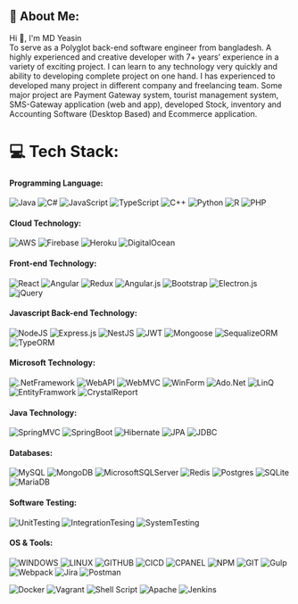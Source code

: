 ## 💫 About Me:
Hi 👋, I'm MD Yeasin<br>To serve as a Polyglot back-end software engineer from bangladesh. 
A highly experienced and creative developer with 7+ years’ experience in a variety of exciting project. 
I can learn to any technology very quickly and ability to developing complete project on one hand. 
I has experienced to developed many project in different company and freelancing team. 
Some major project are Payment Gateway system, tourist management system, SMS-Gateway application (web and app), developed Stock, inventory and Accounting Software (Desktop Based) and Ecommerce application.

<!-- ## 🌐 Socials:
[![LinkedIn](https://img.shields.io/badge/LinkedIn-%230077B5.svg?logo=linkedin&logoColor=white)](https://linkedin.com/in/yeasin-eng)  -->

<!--[![Facebook](https://img.shields.io/badge/Facebook-%231877F2.svg?logo=Facebook&logoColor=white)](https://facebook.com/yeasin-eng) 
[![Instagram](https://img.shields.io/badge/Instagram-%23E4405F.svg?logo=Instagram&logoColor=white)](https://instagram.com/yeasin-eng) 

[![Twitter](https://img.shields.io/badge/Twitter-%231DA1F2.svg?logo=Twitter&logoColor=white)](https://twitter.com/yeasin-eng) 
[![YouTube](https://img.shields.io/badge/YouTube-%23FF0000.svg?logo=YouTube&logoColor=white)](https://youtube.com/c/yeasin-eng)-->

# 💻 Tech Stack:
  #### Programming Language:
  ![Java](https://img.shields.io/badge/java-%23ED8B00.svg?style=for-the-badge&logo=java&logoColor=white) 
  ![C#](https://img.shields.io/badge/c%23-%23239120.svg?style=for-the-badge&logo=c-sharp&logoColor=white) 
  ![JavaScript](https://img.shields.io/badge/javascript-%23323330.svg?style=for-the-badge&logo=javascript&logoColor=%23F7DF1E) 
  ![TypeScript](https://img.shields.io/badge/typescript-%23007ACC.svg?style=for-the-badge&logo=typescript&logoColor=white) 
  ![C++](https://img.shields.io/badge/c++-%2300599C.svg?style=for-the-badge&logo=c%2B%2B&logoColor=white) 
  ![Python](https://img.shields.io/badge/python-3670A0?style=for-the-badge&logo=python&logoColor=ffdd54) 
  ![R](https://img.shields.io/badge/r-%23276DC3.svg?style=for-the-badge&logo=r&logoColor=white) 
  ![PHP](https://img.shields.io/badge/php-%23777BB4.svg?style=for-the-badge&logo=php&logoColor=white) 
  <!--   ![C](https://img.shields.io/badge/c-%2300599C.svg?style=for-the-badge&logo=c&logoColor=white)  -->
 
  #### Cloud Technology:
  ![AWS](https://img.shields.io/badge/AWS-%23FF9900.svg?style=for-the-badge&logo=amazon-aws&logoColor=white) 
  ![Firebase](https://img.shields.io/badge/firebase-%23039BE5.svg?style=for-the-badge&logo=firebase) 
  ![Heroku](https://img.shields.io/badge/heroku-%23430098.svg?style=for-the-badge&logo=heroku&logoColor=white) 
  ![DigitalOcean](https://img.shields.io/badge/DigitalOcean-%230167ff.svg?style=for-the-badge&logo=digitalOcean&logoColor=white)
  

  #### Front-end Technology:
  ![React](https://img.shields.io/badge/react-%2320232a.svg?style=for-the-badge&logo=react&logoColor=%2361DAFB) 
  ![Angular](https://img.shields.io/badge/angular-%23DD0031.svg?style=for-the-badge&logo=angular&logoColor=white) 
  ![Redux](https://img.shields.io/badge/redux-%23593d88.svg?style=for-the-badge&logo=redux&logoColor=white)
  ![Angular.js](https://img.shields.io/badge/angular.js-%23E23237.svg?style=for-the-badge&logo=angularjs&logoColor=white) 
  ![Bootstrap](https://img.shields.io/badge/bootstrap-%23563D7C.svg?style=for-the-badge&logo=bootstrap&logoColor=white) 
  ![Electron.js](https://img.shields.io/badge/Electron-191970?style=for-the-badge&logo=Electron&logoColor=white) 
  ![jQuery](https://img.shields.io/badge/jquery-%230769AD.svg?style=for-the-badge&logo=jquery&logoColor=white) 
<!--   ![Jasmine](https://img.shields.io/badge/jasmine-%238A4182.svg?style=for-the-badge&logo=jasmine&logoColor=white)  -->
  
  
  #### Javascript Back-end Technology:
  ![NodeJS](https://img.shields.io/badge/node.js-6DA55F?style=for-the-badge&logo=node.js&logoColor=white)
  ![Express.js](https://img.shields.io/badge/express.js-%23404d59.svg?style=for-the-badge&logo=express&logoColor=%2361DAFB) 
  ![NestJS](https://img.shields.io/badge/nestjs-%23E0234E.svg?style=for-the-badge&logo=nestjs&logoColor=white) 
  ![JWT](https://img.shields.io/badge/JWT-black?style=for-the-badge&logo=JSON%20web%20tokens)
  ![Mongoose](https://img.shields.io/badge/mongoose-3B3131.svg?style=for-the-badge&logo=mongoose&logoColor=white) 
  ![SequalizeORM](https://img.shields.io/badge/sequalize-3A3B3C.svg?style=for-the-badge&logo=sequalize&logoColor=white) 
  ![TypeORM](https://img.shields.io/badge/type-orm-34282C.svg?style=for-the-badge&logo=typeorm&logoColor=white)
<!--   ![Mocha](https://img.shields.io/badge/mocha-AB784E.svg?style=for-the-badge&logo=Mocha&logoColor=white)
  ![Jest](https://img.shields.io/badge/jest-32CD32.svg?style=for-the-badge&logo=Jest&logoColor=white)
  ![Jesmin](https://img.shields.io/badge/jesmin-32CD32.svg?style=for-the-badge&logo=Jesmin&logoColor=white) -->
<!--   ![Socket.io](https://img.shields.io/badge/Socket.io-black?style=for-the-badge&logo=socket.io&badgeColor=010101) -->

  
  #### Microsoft Technology:
  ![.NetFramework](https://img.shields.io/badge/.NET-FRAMEWORK-5C2D91?style=for-the-badge&logo=.NETFRAMEWORK&logoColor=white) 
  ![WebAPI](https://img.shields.io/badge/WEB-API-%23FF9900?style=for-the-badge&logo=WEBAPI&logoColor=white) 
  ![WebMVC](https://img.shields.io/badge/WEB-MVC-%230167ff?style=for-the-badge&logo=WEBMVC&logoColor=white) 
  ![WinForm](https://img.shields.io/badge/WINFORM-4B0150?style=for-the-badge&logo=WINFORM&logoColor=white) 
  ![Ado.Net](https://img.shields.io/badge/ADO.NET-%234ea94b?style=for-the-badge&logo=ADO.NET&logoColor=white) 
  ![LinQ](https://img.shields.io/badge/LINQ-5C2D59?style=for-the-badge&logo=LINQ&logoColor=white) 
  ![EntityFramwork](https://img.shields.io/badge/ENTITY-FRAMEWORK-5C2D9c?style=for-the-badge&logo=EntityFrameWork&logoColor=white) 
  ![CrystalReport](https://img.shields.io/badge/CRYSTAL-REPORT-5C2D55?style=for-the-badge&logo=CrystalReport&logoColor=white) 
  
  
  #### Java Technology:
  ![SpringMVC](https://img.shields.io/badge/spring-mvc-583759.svg?style=for-the-badge&logo=spring-mvc&logoColor=white) 
  ![SpringBoot](https://img.shields.io/badge/spring-boot-5E5A80.svg?style=for-the-badge&logo=spring-boot&logoColor=white) 
  ![Hibernate](https://img.shields.io/badge/hibernate-4B0150.svg?style=for-the-badge&logo=hibernate&logoColor=white) 
  ![JPA](https://img.shields.io/badge/jpa-571B7E.svg?style=for-the-badge&logo=jpa&logoColor=white) 
  ![JDBC](https://img.shields.io/badge/jdbc-36013F.svg?style=for-the-badge&logo=jdbc&logoColor=white) 
  <br>
  
<!--   ![GraphQL](https://img.shields.io/badge/-GraphQL-E10098?style=for-the-badge&logo=graphql&logoColor=white)  -->
<!--   ![Laravel](https://img.shields.io/badge/laravel-%23FF2D20.svg?style=for-the-badge&logo=laravel&logoColor=white)  -->
<!--   ![AmazonDynamoDB](https://img.shields.io/badge/Amazon%20DynamoDB-4053D6?style=for-the-badge&logo=Amazon%20DynamoDB&logoColor=white)  -->

<!--   #### Python Technology:
  ![Anaconda](https://img.shields.io/badge/Anaconda-%2344A833.svg?style=for-the-badge&logo=anaconda&logoColor=white) 
  ![DjangoREST](https://img.shields.io/badge/DJANGO-REST-ff1709?style=for-the-badge&logo=django&logoColor=white&color=ff1709&labelColor=gray) 
  ![NumPy](https://img.shields.io/badge/numpy-%23013243.svg?style=for-the-badge&logo=numpy&logoColor=white) 
  ![Pandas](https://img.shields.io/badge/pandas-%23150458.svg?style=for-the-badge&logo=pandas&logoColor=white) 
  ![scikit-learn](https://img.shields.io/badge/scikit--learn-%23F7931E.svg?style=for-the-badge&logo=scikit-learn&logoColor=white) 
  ![SciPy](https://img.shields.io/badge/SciPy-%230C55A5.svg?style=for-the-badge&logo=scipy&logoColor=%white)  -->
<!--   ![Django](https://img.shields.io/badge/django-4B0150.svg?style=for-the-badge&logo=django&logoColor=white)  -->
 
  
  #### Databases:
  ![MySQL](https://img.shields.io/badge/mysql-%2300f.svg?style=for-the-badge&logo=mysql&logoColor=white) 
  ![MongoDB](https://img.shields.io/badge/MongoDB-%234ea94b.svg?style=for-the-badge&logo=mongodb&logoColor=white) 
  ![MicrosoftSQLServer](https://img.shields.io/badge/Microsoft%20SQL%20Sever-CC2927?style=for-the-badge&logo=microsoft%20sql%20server&logoColor=white) 
  ![Redis](https://img.shields.io/badge/redis-%23DD0031.svg?style=for-the-badge&logo=redis&logoColor=white) 
  ![Postgres](https://img.shields.io/badge/postgres-%23316192.svg?style=for-the-badge&logo=postgresql&logoColor=white) 
  ![SQLite](https://img.shields.io/badge/sqlite-%2307405e.svg?style=for-the-badge&logo=sqlite&logoColor=white) 
  ![MariaDB](https://img.shields.io/badge/MariaDB-003545?style=for-the-badge&logo=mariadb&logoColor=white) 
  
  
  #### Software Testing:
  
  ![UnitTesting](https://img.shields.io/badge/UNIT-TESTING-5E5A80.svg?style=for-the-badge&logo=UNIT-TESTING&logoColor=white) 
  ![IntegrationTesing](https://img.shields.io/badge/INTEGRATION-TESTING-FF6C37.svg?style=for-the-badge&logo=INTEGRATION-TESTING&logoColor=white) 
  ![SystemTesting](https://img.shields.io/badge/SYSTEM-TESTING-%23D42029.svg?style=for-the-badge&logo=SYSTEM-TESTING&logoColor=white)
  
  
  #### OS & Tools:
  
  ![WINDOWS](https://img.shields.io/badge/WINDOWS-5E5A80.svg?style=for-the-badge&logo=WINDOWS&logoColor=white) 
  ![LINUX](https://img.shields.io/badge/LINUX-CA226B.svg?style=for-the-badge&logo=LINUX&logoColor=white) 
  ![GITHUB](https://img.shields.io/badge/GITHUB-838996.svg?style=for-the-badge&logo=GITHUB&logoColor=white)
  ![CICD](https://img.shields.io/badge/CICD-%23000000.svg?style=for-the-badge&logo=CICD&logoColor=white)
  ![CPANEL](https://img.shields.io/badge/CPANEL-%23000000.svg?style=for-the-badge&logo=CPANEL&logoColor=white) 
  ![NPM](https://img.shields.io/badge/NPM-%23000000.svg?style=for-the-badge&logo=npm&logoColor=white) 
  ![GIT](https://img.shields.io/badge/GIT-%23000000.svg?style=for-the-badge&logo=GIT&logoColor=white) 
  ![Gulp](https://img.shields.io/badge/GULP-%23CF4647.svg?style=for-the-badge&logo=gulp&logoColor=white) 
  ![Webpack](https://img.shields.io/badge/webpack-%238DD6F9.svg?style=for-the-badge&logo=webpack&logoColor=black) 
  ![Jira](https://img.shields.io/badge/jira-%230A0FFF.svg?style=for-the-badge&logo=jira&logoColor=white) 
  ![Postman](https://img.shields.io/badge/Postman-FF6C37?style=for-the-badge&logo=postman&logoColor=white) 
  <!-- [Trello](https://img.shields.io/badge/Trello-%23026AA7.svg?style=for-the-badge&logo=Trello&logoColor=white) -->
  ![Docker](https://img.shields.io/badge/docker-%230db7ed.svg?style=for-the-badge&logo=docker&logoColor=white) 
  ![Vagrant](https://img.shields.io/badge/vagrant-%231563FF.svg?style=for-the-badge&logo=vagrant&logoColor=white) 
  ![Shell Script](https://img.shields.io/badge/shell_script-%23121011.svg?style=for-the-badge&logo=gnu-bash&logoColor=white)
  ![Apache](https://img.shields.io/badge/apache-%23D42029.svg?style=for-the-badge&logo=apache&logoColor=white) 
  ![Jenkins](https://img.shields.io/badge/jenkins-%232C5263.svg?style=for-the-badge&logo=jenkins&logoColor=white) 
 
 <!--
# 📊 GitHub Stats:
[![](https://github-readme-streak-stats.herokuapp.com/?user=YeasinSE&theme=dracula&hide_border=true&no-frame=true&count_private=true)](https://github.com/YeasinSE)
-->
<!-- [![Yeasin](https://github-readme-stats.vercel.app/api?username=YeasinSE&show_icons=true&theme=dracula&hide_border=true&include_all_commits=true&count_private=true)](https://github.com/anuraghazra/github-readme-stats) -->
<!-- <br>
![YeasinSE Trips' Activity Graph](https://activity-graph.herokuapp.com/graph?username=YeasinSE&custom_title=Yeasin%20Trips's%20Contribution%20Graph&theme=github) -->
  

<!-- ![Krushnat's github stats](https://github-readme-stats.vercel.app/api?username=YeasinSE&show_icons=true)  -->
<!-- ![Top Langs](https://github-readme-stats.vercel.app/api/top-langs/?username=YeasinSE&layout=compact) -->
<!-- <img src="https://github-readme-stats.vercel.app/api/top-langs/?username=YeasinSE&layout=compact&count_private=true&langs_count=8&card_width=445&bg_color=0d1117&title_color=ffffff&text_color=ffffff&icon_color=db1cff&hide_border=true/" /> -->
<!-- [![Top Langs](https://github-readme-stats.vercel.app/api/top-langs/?username=YeasinSE)](https://github.com/anuraghazra/github-readme-stats) -->
<!--
![image](https://github-readme-stats.vercel.app/api/top-langs/?username=YeasinSE&theme=dracula&langs_count=8&hide_border=true&include_all_commits=true&count_private=true&layout=compact)
![image](https://github-readme-stats.vercel.app/api/top-langs/?username=YeasinSE&layout=compact&langs_count=8&hide_border=true&title_color=000000&icon_color=000000&text_color=000000&bg_color=ffffff) -->

<!--
## 🏆 GitHub Trophies
![](https://github-profile-trophy.vercel.app/?username=YeasinSE&theme=dracula&no-frame=true&no-bg=false&margin-w=4&row=1&column=8&include_all_commits=true&count_private=true) -->

<!--
### ✍️ Random Dev Quote
![](https://quotes-github-readme.vercel.app/api?type=horizontal&theme=radical) -->

<!--
### 😂 Random Dev Meme
<img src="https://random-memer.herokuapp.com/" width="512px"/> -->

<!--
---
[![](https://visitcount.itsvg.in/api?id=YeasinSE&icon=5&color=6)](https://visitcount.itsvg.in)

  ## 💰 You can help me by Donating
  [![PayPal](https://img.shields.io/badge/PayPal-00457C?style=for-the-badge&logo=paypal&logoColor=white)](https://paypal.me/yeasin) 

  <!-- Proudly created with GPRM ( https://gprm.itsvg.in ) -->
  <!--
    ![Nginx](https://img.shields.io/badge/nginx-%23009639.svg?style=for-the-badge&logo=nginx&logoColor=white) 
    ![ApacheCassandra](https://img.shields.io/badge/cassandra-%231287B1.svg?style=for-the-badge&logo=apache-cassandra&logoColor=white) 
    ![Swagger](https://img.shields.io/badge/-Swagger-%23Clojure?style=for-the-badge&logo=swagger&logoColor=white) -->
